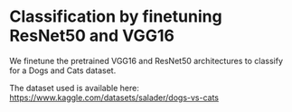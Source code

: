 # Classification by finetuning ResNet50 and VGG16

We finetune the pretrained VGG16 and ResNet50 architectures to classify for a Dogs and Cats dataset.

The dataset used is available here: https://www.kaggle.com/datasets/salader/dogs-vs-cats



